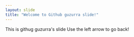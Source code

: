 ```yaml
---
layout: slide
title: "Welcome to Github guzurra slide!"
---
```

This is githug guzurra's slide
Use the left arrow to go back!